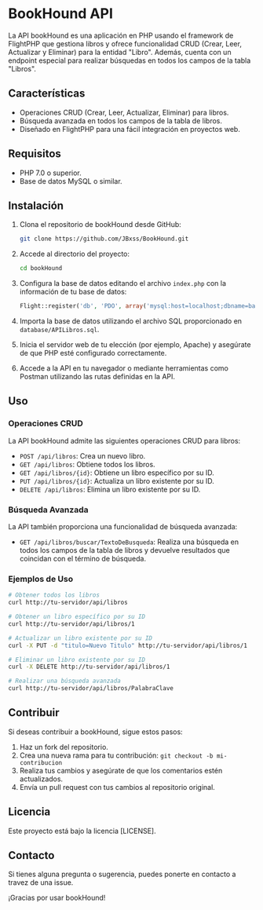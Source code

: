 # BookHound API

La API bookHound es una aplicación en PHP usando el framework de FlightPHP que gestiona libros y ofrece funcionalidad CRUD (Crear, Leer, Actualizar y Eliminar) para la entidad "Libro". Además, cuenta con un endpoint especial para realizar búsquedas en todos los campos de la tabla "Libros".

## Características

- Operaciones CRUD (Crear, Leer, Actualizar, Eliminar) para libros.
- Búsqueda avanzada en todos los campos de la tabla de libros.
- Diseñado en FlightPHP para una fácil integración en proyectos web.

## Requisitos

- PHP 7.0 o superior.
- Base de datos MySQL o similar.

## Instalación

1. Clona el repositorio de bookHound desde GitHub:

   ```bash
   git clone https://github.com/JBxss/BookHound.git
   ```

2. Accede al directorio del proyecto:

   ```bash
   cd bookHound
   ```

3. Configura la base de datos editando el archivo `index.php` con la información de tu base de datos:

   ```php
   Flight::register('db', 'PDO', array('mysql:host=localhost;dbname=basededatos', 'usuario',  'contraseña'));
   ```

4. Importa la base de datos utilizando el archivo SQL proporcionado en `database/APILibros.sql`.

5. Inicia el servidor web de tu elección (por ejemplo, Apache) y asegúrate de que PHP esté configurado correctamente.

6. Accede a la API en tu navegador o mediante herramientas como Postman utilizando las rutas definidas en la API.

## Uso

### Operaciones CRUD

La API bookHound admite las siguientes operaciones CRUD para libros:

- `POST /api/libros`: Crea un nuevo libro.
- `GET /api/libros`: Obtiene todos los libros.
- `GET /api/libros/{id}`: Obtiene un libro específico por su ID.
- `PUT /api/libros/{id}`: Actualiza un libro existente por su ID.
- `DELETE /api/libros`: Elimina un libro existente por su ID.

### Búsqueda Avanzada

La API también proporciona una funcionalidad de búsqueda avanzada:

- `GET /api/libros/buscar/TextoDeBusqueda`: Realiza una búsqueda en todos los campos de la tabla de libros y devuelve resultados que coincidan con el término de búsqueda.

### Ejemplos de Uso

```bash
# Obtener todos los libros
curl http://tu-servidor/api/libros

# Obtener un libro específico por su ID
curl http://tu-servidor/api/libros/1

# Actualizar un libro existente por su ID
curl -X PUT -d "titulo=Nuevo Titulo" http://tu-servidor/api/libros/1

# Eliminar un libro existente por su ID
curl -X DELETE http://tu-servidor/api/libros/1

# Realizar una búsqueda avanzada
curl http://tu-servidor/api/libros/PalabraClave
```

## Contribuir

Si deseas contribuir a bookHound, sigue estos pasos:

1. Haz un fork del repositorio.
2. Crea una nueva rama para tu contribución: `git checkout -b mi-contribucion`
3. Realiza tus cambios y asegúrate de que los comentarios estén actualizados.
4. Envía un pull request con tus cambios al repositorio original.

## Licencia

Este proyecto está bajo la licencia [LICENSE].

## Contacto

Si tienes alguna pregunta o sugerencia, puedes ponerte en contacto a travez de una issue.

¡Gracias por usar bookHound!

